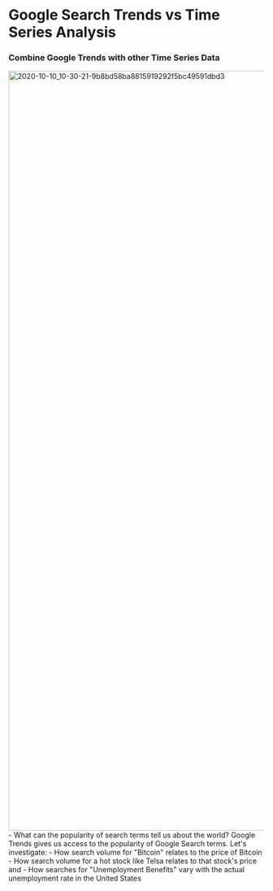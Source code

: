# Google Search Trends vs Time Series Analysis

### Combine Google Trends with other Time Series Data
<img width="1494" alt="2020-10-10_10-30-21-9b8bd58ba8815919292f5bc49591dbd3" src="https://github.com/M-Awwab-Khan/google-trends-time-series-analysis/assets/63666608/f8929a69-bbd2-4378-acc5-e3c84cc21f7b">
- What can the popularity of search terms tell us about the world? Google Trends gives us access to the popularity of Google Search terms. Let's investigate:
- How search volume for "Bitcoin" relates to the price of Bitcoin
- How search volume for a hot stock like Telsa relates to that stock's price and
- How searches for "Unemployment Benefits" vary with the actual unemployment rate in the United States
